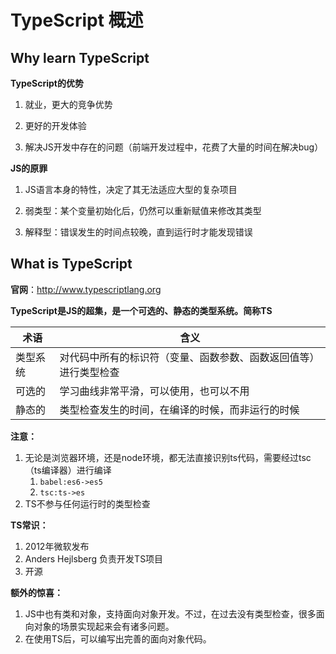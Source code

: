 # TypeScript 概述



## Why learn TypeScript

**TypeScript的优势**

1. 就业，更大的竞争优势

2. 更好的开发体验

3. 解决JS开发中存在的问题（前端开发过程中，花费了大量的时间在解决bug）

**JS的原罪**

1. JS语言本身的特性，决定了其无法适应大型的复杂项目

2. 弱类型：某个变量初始化后，仍然可以重新赋值来修改其类型

3. 解释型：错误发生的时间点较晚，直到运行时才能发现错误



## What is TypeScript 	

**官网**：http://www.typescriptlang.org

**TypeScript是JS的超集，是一个可选的、静态的类型系统。简称TS**

| 术语     | 含义                                                         |
| -------- | ------------------------------------------------------------ |
| 类型系统 | 对代码中所有的标识符（变量、函数参数、函数返回值等）进行类型检查 |
| 可选的   | 学习曲线非常平滑，可以使用，也可以不用                       |
| 静态的   | 类型检查发生的时间，在编译的时候，而非运行的时候             |



**注意：**

1. 无论是浏览器环境，还是node环境，都无法直接识别ts代码，需要经过tsc（ts编译器）进行编译
   1. `babel:es6->es5`
   2. `tsc:ts->es`
2. TS不参与任何运行时的类型检查

**TS常识：**

1. 2012年微软发布
2. Anders Hejlsberg 负责开发TS项目
3. 开源

**额外的惊喜：**

1. JS中也有类和对象，支持面向对象开发。不过，在过去没有类型检查，很多面向对象的场景实现起来会有诸多问题。
2. 在使用TS后，可以编写出完善的面向对象代码。